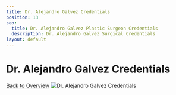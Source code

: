 ```yaml
---
title: Dr. Alejandro Galvez Credentials
position: 13
seo:
  title: Dr. Alejandro Galvez Plastic Surgeon Credentials
  description: Dr. Alejandro Galvez Surgical Credentials
layout: default
---
```


<div class='wrap'>
<div class='section u-py6 u-alignCenter'>
<h1>Dr. Alejandro Galvez Credentials</h1>
<a href='/plastic-surgeries/overview'>Back to Overview</a>
<img class='u-pt4' src='/uploads/dr-galvez-credentials.png' alt='Dr. Alejandro Galvez Credentials'>
</div>
</div>
